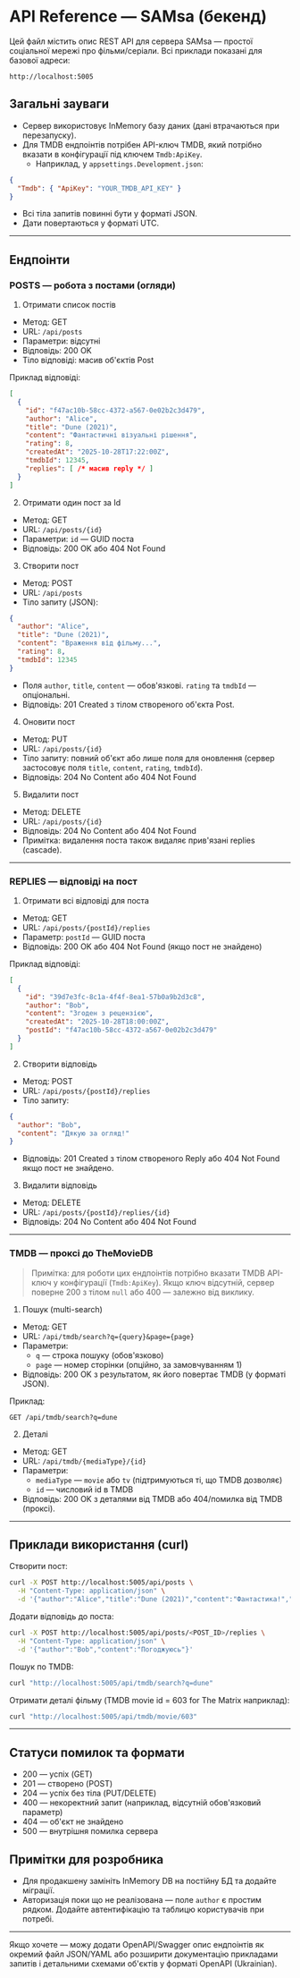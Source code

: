 # API Reference — SAMsa (бекенд)

Цей файл містить опис REST API для сервера SAMsa — простої соціальної мережі про фільми/серіали.
Всі приклади показані для базової адреси:

`http://localhost:5005`

## Загальні зауваги
- Сервер використовує InMemory базу даних (дані втрачаються при перезапуску).
- Для TMDB ендпоінтів потрібен API-ключ TMDB, який потрібно вказати в конфігурації під ключем `Tmdb:ApiKey`.
  - Наприклад, у `appsettings.Development.json`:

```json
{
  "Tmdb": { "ApiKey": "YOUR_TMDB_API_KEY" }
}
```

- Всі тіла запитів повинні бути у форматі JSON.
- Дати повертаються у форматі UTC.

---

## Ендпоінти

### POSTS — робота з постами (огляди)

1) Отримати список постів

- Метод: GET
- URL: `/api/posts`
- Параметри: відсутні
- Відповідь: 200 OK
- Тіло відповіді: масив об'єктів Post

Приклад відповіді:

```json
[
  {
    "id": "f47ac10b-58cc-4372-a567-0e02b2c3d479",
    "author": "Alice",
    "title": "Dune (2021)",
    "content": "Фантастичні візуальні рішення",
    "rating": 8,
    "createdAt": "2025-10-28T17:22:00Z",
    "tmdbId": 12345,
    "replies": [ /* масив reply */ ]
  }
]
```

2) Отримати один пост за Id

- Метод: GET
- URL: `/api/posts/{id}`
- Параметри: `id` — GUID поста
- Відповідь: 200 OK або 404 Not Found

3) Створити пост

- Метод: POST
- URL: `/api/posts`
- Тіло запиту (JSON):

```json
{
  "author": "Alice",
  "title": "Dune (2021)",
  "content": "Враження від фільму...",
  "rating": 8,
  "tmdbId": 12345
}
```

- Поля `author`, `title`, `content` — обов'язкові. `rating` та `tmdbId` — опціональні.
- Відповідь: 201 Created з тілом створеного об'єкта Post.

4) Оновити пост

- Метод: PUT
- URL: `/api/posts/{id}`
- Тіло запиту: повний об'єкт або лише поля для оновлення (сервер застосовує поля `title`, `content`, `rating`, `tmdbId`).
- Відповідь: 204 No Content або 404 Not Found

5) Видалити пост

- Метод: DELETE
- URL: `/api/posts/{id}`
- Відповідь: 204 No Content або 404 Not Found
- Примітка: видалення поста також видаляє прив'язані replies (cascade).

---

### REPLIES — відповіді на пост

1) Отримати всі відповіді для поста

- Метод: GET
- URL: `/api/posts/{postId}/replies`
- Параметр: `postId` — GUID поста
- Відповідь: 200 OK або 404 Not Found (якщо пост не знайдено)

Приклад відповіді:

```json
[
  {
    "id": "39d7e3fc-8c1a-4f4f-8ea1-57b0a9b2d3c8",
    "author": "Bob",
    "content": "Згоден з рецензією",
    "createdAt": "2025-10-28T18:00:00Z",
    "postId": "f47ac10b-58cc-4372-a567-0e02b2c3d479"
  }
]
```

2) Створити відповідь

- Метод: POST
- URL: `/api/posts/{postId}/replies`
- Тіло запиту:

```json
{
  "author": "Bob",
  "content": "Дякую за огляд!"
}
```

- Відповідь: 201 Created з тілом створеного Reply або 404 Not Found якщо пост не знайдено.

3) Видалити відповідь

- Метод: DELETE
- URL: `/api/posts/{postId}/replies/{id}`
- Відповідь: 204 No Content або 404 Not Found

---

### TMDB — проксі до TheMovieDB

> Примітка: для роботи цих ендпоінтів потрібно вказати TMDB API-ключ у конфігурації (`Tmdb:ApiKey`). Якщо ключ відсутній, сервер поверне 200 з тілом `null` або 400 — залежно від виклику.

1) Пошук (multi-search)

- Метод: GET
- URL: `/api/tmdb/search?q={query}&page={page}`
- Параметри:
  - `q` — строка пошуку (обов'язково)
  - `page` — номер сторінки (опційно, за замовчуванням 1)
- Відповідь: 200 OK з результатом, як його повертає TMDB (у форматі JSON).

Приклад:

`GET /api/tmdb/search?q=dune`

2) Деталі

- Метод: GET
- URL: `/api/tmdb/{mediaType}/{id}`
- Параметри:
  - `mediaType` — `movie` або `tv` (підтримуються ті, що TMDB дозволяє)
  - `id` — числовий id в TMDB
- Відповідь: 200 OK з деталями від TMDB або 404/помилка від TMDB (проксі).

---

## Приклади використання (curl)

Створити пост:

```bash
curl -X POST http://localhost:5005/api/posts \
  -H "Content-Type: application/json" \
  -d '{"author":"Alice","title":"Dune (2021)","content":"Фантастика!","rating":8}'
```

Додати відповідь до поста:

```bash
curl -X POST http://localhost:5005/api/posts/<POST_ID>/replies \
  -H "Content-Type: application/json" \
  -d '{"author":"Bob","content":"Погоджуюсь"}'
```

Пошук по TMDB:

```bash
curl "http://localhost:5005/api/tmdb/search?q=dune"
```

Отримати деталі фільму (TMDB movie id = 603 for The Matrix наприклад):

```bash
curl "http://localhost:5005/api/tmdb/movie/603"
```

---

## Статуси помилок та формати
- 200 — успіх (GET)
- 201 — створено (POST)
- 204 — успіх без тіла (PUT/DELETE)
- 400 — некоректний запит (наприклад, відсутній обов'язковий параметр)
- 404 — об'єкт не знайдено
- 500 — внутрішня помилка сервера

## Примітки для розробника
- Для продакшену замініть InMemory DB на постійну БД та додайте міграції.
- Авторизація поки що не реалізована — поле `author` є простим рядком. Додайте автентифікацію та таблицю користувачів при потребі.

---

Якщо хочете — можу додати OpenAPI/Swagger опис ендпоінтів як окремий файл JSON/YAML або розширити документацію прикладами запитів і детальними схемами об'єктів у форматі OpenAPI (Ukrainian).